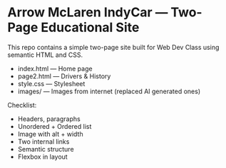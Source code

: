 # Arrow McLaren IndyCar — Two-Page Educational Site

This repo contains a simple two-page site built for Web Dev Class using semantic HTML and CSS.

- index.html — Home page
- page2.html — Drivers & History
- style.css — Stylesheet
- images/ — Images from internet (replaced AI generated ones)

Checklist:
- Headers, paragraphs 
- Unordered + Ordered list 
- Image with alt + width 
- Two internal links 
- Semantic structure 
- Flexbox in layout 
